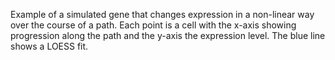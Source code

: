 Example of a simulated gene that changes expression in a non-linear way over the course of a path. Each point is a cell with the x-axis showing progression along the path and the y-axis the expression level. The blue line shows a LOESS fit.